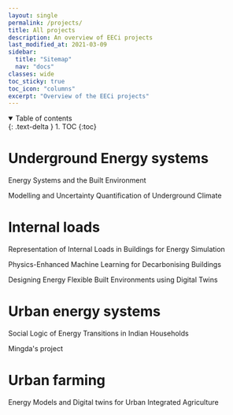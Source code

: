 ```yaml
---
layout: single
permalink: /projects/
title: All projects
description: An overview of EECi projects
last_modified_at: 2021-03-09
sidebar:
  title: "Sitemap"
  nav: "docs"
classes: wide
toc_sticky: true
toc_icon: "columns"
excerpt: "Overview of the EECi projects"
---
```


<details open markdown="block">
  <summary>
    Table of contents
  </summary>
  {: .text-delta }
1. TOC
{:toc}
</details>

# Underground Energy systems

Energy Systems and the Built Environment

Modelling and Uncertainty Quantification of Underground Climate


# Internal loads

Representation of Internal Loads in Buildings for Energy Simulation

Physics-Enhanced Machine Learning for Decarbonising Buildings

Designing Energy Flexible Built Environments using Digital Twins


# Urban energy systems

Social Logic of Energy Transitions in Indian Households

Mingda's project

# Urban farming

Energy Models and Digital twins for Urban Integrated Agriculture
